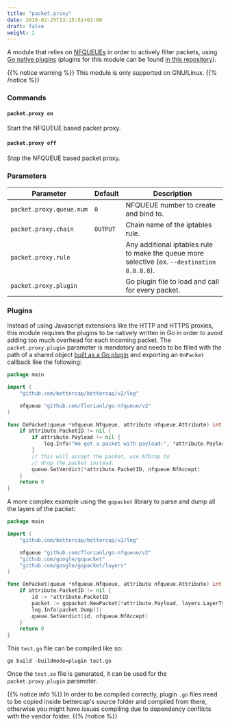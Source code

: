 ```yaml
---
title: "packet.proxy"
date: 2019-02-25T13:15:51+01:00
draft: false
weight: 2
---
```


A module that relies on [NFQUEUEs](https://home.regit.org/netfilter-en/using-nfqueue-and-libnetfilter_queue/) in order to actively filter packets, using [Go native plugins](https://golang.org/pkg/plugin/) (plugins for this module can be found [in this repository](https://github.com/bettercap/packet.proxy-plugins)).

{{% notice warning %}}
This module is only supported on GNU/Linux.
{{% /notice %}}

### Commands

#### `packet.proxy on`

Start the NFQUEUE based packet proxy.

#### `packet.proxy off`

Stop the NFQUEUE based packet proxy.

### Parameters

| Parameter                | Default  | Description                                                                                  |
| ------------------------ | -------- | -------------------------------------------------------------------------------------------- |
| `packet.proxy.queue.num` | `0`      | NFQUEUE number to create and bind to.                                                        |
| `packet.proxy.chain`     | `OUTPUT` | Chain name of the iptables rule.                                                             |
| `packet.proxy.rule`      |          | Any additional iptables rule to make the queue more selective (ex. `--destination 8.8.8.8`). |
| `packet.proxy.plugin`    |          | Go plugin file to load and call for every packet.                                            |

### Plugins

Instead of using Javascript extensions like the HTTP and HTTPS proxies, this module requires the plugins to be natively written in Go in order to avoid adding too much overhead for each incoming packet. The `packet.proxy.plugin` parameter is mandatory and needs to be filled with the path of a shared object [built as a Go plugin](https://golang.org/pkg/plugin/) and exporting an `OnPacket` callback like the following:

```go
package main

import (
	"github.com/bettercap/bettercap/v2/log"

	nfqueue "github.com/florianl/go-nfqueue/v2"
)

func OnPacket(queue *nfqueue.Nfqueue, attribute nfqueue.Attribute) int {
	if attribute.PacketID != nil {
		if attribute.Payload != nil {
			log.Info("We got a packet with payload:", *attribute.Payload)
		}
		// this will accept the packet, use NfDrop to
		// drop the packet instead.
		queue.SetVerdict(*attribute.PacketID, nfqueue.NfAccept)
	}
	return 0
}
```

A more complex example using the `gopacket` library to parse and dump all the layers of the packet:

```go
package main

import (
	"github.com/bettercap/bettercap/v2/log"

	nfqueue "github.com/florianl/go-nfqueue/v2"
	"github.com/google/gopacket"
	"github.com/google/gopacket/layers"
)

func OnPacket(queue *nfqueue.Nfqueue, attribute nfqueue.Attribute) int {
	if attribute.PacketID != nil {
		id := *attribute.PacketID
		packet := gopacket.NewPacket(*attribute.Payload, layers.LayerTypeIPv4, gopacket.Default)
		log.Info(packet.Dump())
		queue.SetVerdict(id, nfqueue.NfAccept)
	}
	return 0
}
```

This `test.go` file can be compiled like so:

    go build -buildmode=plugin test.go

Once the `test.so` file is generated, it can be used for the `packet.proxy.plugin` parameter.

{{% notice info %}}
In order to be compiled correctly, plugin `.go` files need to be copied inside bettercap's source folder and compiled from there, otherwise you might have issues compiling due to dependency conflicts with the vendor folder.
{{% /notice %}}
